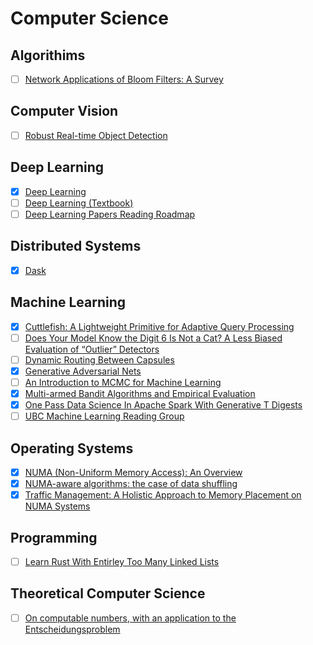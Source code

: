 # Computer Science

## Algorithims

  - [ ] [Network Applications of Bloom Filters: A Survey](http://citeseer.ist.psu.edu/viewdoc/download;jsessionid=6CA79DD1A90B3EFD3D62ACE5523B99E7?doi=10.1.1.127.9672&rep=rep1&type=pdf)

## Computer Vision

  - [ ] [Robust Real-time Object Detection](https://www.cs.cmu.edu/~efros/courses/LBMV07/Papers/viola-IJCV-01.pdf)

## Deep Learning

  - [X] [Deep Learning](http://www.cs.toronto.edu/~hinton/absps/NatureDeepReview.pdf)
  - [ ] [Deep Learning (Textbook)](  http://www.deeplearningbook.org/)
  - [ ] [Deep Learning Papers Reading Roadmap](  https://github.com/floodsung/Deep-Learning-Papers-Reading-Roadmap)

## Distributed Systems

  - [X] [Dask](https://conference.scipy.org/proceedings/scipy2015/pdfs/matthew_rocklin.pdf)

## Machine Learning

  - [X] [Cuttlefish: A Lightweight Primitive for Adaptive Query Processing](https://arxiv.org/pdf/1802.09180.pdf)
  - [ ] [Does Your Model Know the Digit 6 Is Not a Cat? A Less Biased Evaluation of “Outlier” Detectors](https://arxiv.org/pdf/1809.04729.pdf)
  - [ ] [Dynamic Routing Between Capsules](https://arxiv.org/pdf/1710.09829.pdf)
  - [X] [Generative Adversarial Nets](https://arxiv.org/pdf/1406.2661.pdf)
  - [ ] [An Introduction to MCMC for Machine Learning](https://link.springer.com/content/pdf/10.1023%2FA%3A1020281327116.pdf)
  - [X] [Multi-armed Bandit Algorithms and Empirical Evaluation](https://link.springer.com/content/pdf/10.1007/11564096_42.pdf)
  - [X] [One Pass Data Science In Apache Spark With Generative T Digests](https://www.youtube.com/watch?v=uKx5mTX4v3s)
  - [ ] [UBC Machine Learning Reading Group](https://www.cs.ubc.ca/labs/lci/mlrg/)  
  
## Operating Systems

  - [X] [NUMA (Non-Uniform Memory Access): An Overview](https://queue.acm.org/detail.cfm?id=2513149)
  - [X] [NUMA-aware algorithms: the case of data shuffling](http://cidrdb.org/cidr2013/Papers/CIDR13_Paper121.pdf)
  - [X] [Traffic Management: A Holistic Approach to Memory Placement on NUMA Systems](http://www.ece.ubc.ca/~sasha/papers/asplos284-dashti.pdf)

## Programming

  - [ ] [Learn Rust With Entirley Too Many Linked Lists](https://rust-unofficial.github.io/too-many-lists/)

## Theoretical Computer Science 

  - [ ] [On computable numbers, with an application to the Entscheidungsproblem](http://www.cs.ox.ac.uk/activities/ieg/e-library/sources/tp2-ie.pdf)
